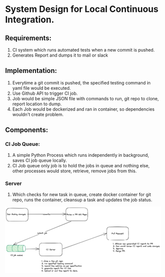 # System Design for Local Continuous Integration.


## Requirements:

1. CI system which runs automated tests when a new commit is pushed.
2. Generates Report and dumps it to mail or slack

## Implementation:

1. Everytime a git commit is pushed, the specified testing command in yaml file would be executed.
2. Use Github API to trigger CI job.
3. Job would be simple JSON file with commands to run, git repo to clone, report location to dump.
4. Each Job would be dockerized and ran in container, so dependencies wouldn't create problem.


## Components:

### CI Job Queue:

1. A simple Python Process which runs independently in background, saves CI job queue locally.
2. CI Job queue only job is to hold the jobs in queue and nothing else, other processes would store, retrieve, remove jobs from this.

### Server

1. Which checks for new task in queue, create docker container for git repo, runs the container, cleansup a task and updates the job status.

![Alt text](design.png)